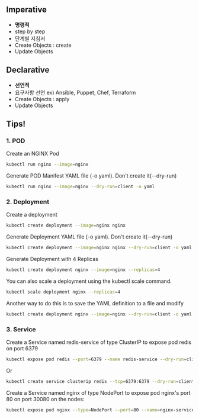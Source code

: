 ## Imperative
+ **명령적**
+ step by step
+ 단계별 지침서
+ Create Objects : create 
+ Update Objects

## Declarative
+ **선언적**
+ 요구사항 선언
  ex) Ansible, Puppet, Chef, Terraform
+ Create Objects : apply
+ Update Objects


## Tips!
### 1. POD
Create an NGINX Pod
```bash
kubectl run nginx --image=nginx
```
Generate POD Manifest YAML file (-o yaml). Don't create it(--dry-run)
```bash
kubectl run nginx --image=nginx --dry-run=client -o yaml
```


### 2. Deployment
Create a deployment
```bash
kubectl create deployment --image=nginx nginx
```
Generate Deployment YAML file (-o yaml). Don't create it(--dry-run)
```bash
kubectl create deployment --image=nginx nginx --dry-run=client -o yaml
```
Generate Deployment with 4 Replicas
```bash
kubectl create deployment nginx --image=nginx --replicas=4

```
You can also scale a deployment using the kubectl scale command.
```bash
kubectl scale deployment nginx --replicas=4
```
Another way to do this is to save the YAML definition to a file and modify
```bash
kubectl create deployment nginx --image=nginx --dry-run=client -o yaml > nginx-deployment.yaml
```


### 3. Service
Create a Service named redis-service of type ClusterIP to expose pod redis on port 6379
```bash
kubectl expose pod redis --port=6379 --name redis-service --dry-run=client -o yaml
```
Or
```bash
kubectl create service clusterip redis --tcp=6379:6379 --dry-run=client -o yaml
```
Create a Service named nginx of type NodePort to expose pod nginx's port 80 on port 30080 on the nodes:
```bash
kubectl expose pod nginx --type=NodePort --port=80 --name=nginx-service --dry-run=client -o yaml
```
